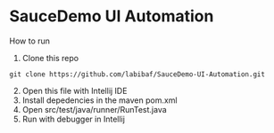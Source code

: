 # SauceDemo UI Automation

How to run
1. Clone this repo
```
git clone https://github.com/labibaf/SauceDemo-UI-Automation.git
```
2. Open this file with Intellij IDE
3. Install depedencies in the maven pom.xml
4. Open src/test/java/runner/RunTest.java
5. Run with debugger in Intellij
